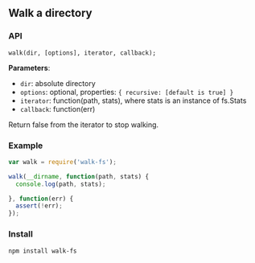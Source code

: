 Walk a directory
----------------

### API

`walk(dir, [options], iterator, callback);`

__Parameters__:

* `dir`: absolute directory
* `options`: optional, properties: `{ recursive: [default is true] }`
* `iterator`: function(path, stats), where stats is an instance of fs.Stats
* `callback`: function(err)

Return false from the iterator to stop walking.


### Example

```javascript
var walk = require('walk-fs');

walk(__dirname, function(path, stats) {
  console.log(path, stats);

}, function(err) {
  assert(!err);
});

```

### Install

`npm install walk-fs`